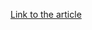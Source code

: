 [Link to the article](https://www.bleepingcomputer.com/news/security/390-000-wordpress-accounts-stolen-from-hackers-in-supply-chain-attack/)
